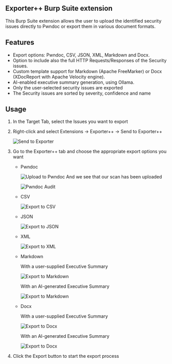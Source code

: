 ## Exporter++ Burp Suite extension
This Burp Suite extension allows the user to upload the identified security issues directly to Pwndoc or export them in various document formats.

## Features
* Export options: Pwndoc, CSV, JSON, XML, Markdown and Docx.
* Option to include also the full HTTP Requests/Responses of the Security issues.
* Custom template support for Markdown (Apache FreeMarker) or Docx (XDocReport with Apache Velocity engine).
* AI-enabled executive summary generation, using Ollama.
* Only the user-selected security issues are exported
* The Security issues are sorted by severity, confidence and name

## Usage
1. In the Target Tab, select the Issues you want to export
2. Right-click and select Extensions -> Exporter++ -> Send to Exporter++

   ![Send to Exporter](images/sendtoexporter.png "Send to Exporter")
3. Go to the Exporter++ tab and choose the appropriate export options you want
   * Pwndoc
   
     ![Upload to Pwndoc](./images/export_pwndoc.png "Upload to Pwndoc")
     And we see that our scan has been uploaded

     ![Pwndoc Audit](./images/export_pwndoc_poc.png "Pwndoc Audit")
   * CSV
   
     ![Export to CSV](./images/export_csv.png "Export to CSV")
   * JSON
   
     ![Export to JSON](./images/export_json.png "Export to JSON")
   * XML

     ![Export to XML](./images/export_xml.png "Export to XML")
   * Markdown
   
     With a user-supplied Executive Summary

     ![Export to Markdown](./images/export_markdown.png "Export to Markdown")

     With an AI-generated Executive Summary

     ![Export to Markdown](./images/export_markdown_ai.png "Export to Markdown")
   * Docx
   
     With a user-supplied Executive Summary

     ![Export to Docx](./images/export_docx.png "Export to Docx")

     With an AI-generated Executive Summary

     ![Export to Docx](./images/export_docx_ai.png "Export to Docx")

4. Click the Export button to start the export process


